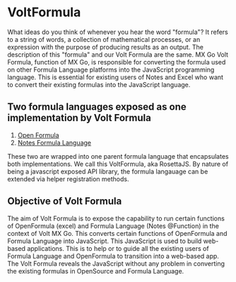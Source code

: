 # VoltFormula

What ideas do you think of whenever you hear the word "formula"? It refers to a string of words, a collection of mathematical processes, or an expression with the purpose of producing results as an output. The description of this "formula" and our Volt Formula are the same. MX Go Volt Formula, function of MX Go, is responsible for converting the formula used on other Formula Language platforms into the JavaScript programming language. This is essential for existing users of Notes and Excel who want to convert their existing formulas into the JavaScript language. 

## Two formula languages exposed as one implementation by Volt Formula

 1. [Open Formula](https://docs.oasis-open.org/office/OpenDocument/v1.3/OpenDocument-v1.3-part4-formula.html)
 2. [Notes Formula Language](https://help.hcltechsw.com/dom_designer/10.0.1/basic/H_NOTES_FORMULA_LANGUAGE.html)

These two are wrapped into one parent formula language that encapsulates both implementations.  We call this VoltFormula, aka RosettaJS.  By nature of being a javascript exposed API library, the formula langauage can be extended via helper registration methods.

## Objective of Volt Formula

The aim of Volt Formula is to expose the capability to run certain functions of OpenFormula (excel) and Formula Language (Notes @Function) in the context of Volt MX Go. This converts certain functions of OpenFormula and Formula Language into JavaScript. This JavaScript is used to build web-based applications. This is to help or to guide all the existing users of Formula Language and OpenFormula to transition into a web-based app. The Volt Formula reveals the JavaScript without any problem in converting the existing formulas in OpenSource and Formula Language.
